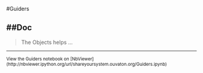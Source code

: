 
<!--
FrozenIsBool False
-->

#Guiders

##Doc
----


> 
> The Objects helps ...
> 
> 

----

<small>
View the Guiders notebook on [NbViewer](http://nbviewer.ipython.org/url/shareyoursystem.ouvaton.org/Guiders.ipynb)
</small>

